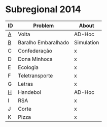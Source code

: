 # **Subregional 2014**

| ID  |  Problem  | About |
| - | ------------------- | -------- |
| [A](https://github.com/3Strela/Competitive_Programing/blob/master/Competitions/ACM-ICPC_Brazil_Subregional/AnyEx/Volta.cpp) |  Volta |  AD-Hoc |
| [B](https://github.com/3Strela/Competitive_Programing/blob/master/Competitions/ACM-ICPC_Brazil_Subregional/AnyEx/BaralhoEmbaralhado.cpp) |  Baralho Embaralhado |  Simulation |
| C |  Confederação |  x |
| D |  Dona Minhoca |  x |
| E |  Ecologia |  x |
| F |  Teletransporte |  x |
| G |  Letras |  x |
| [H](https://github.com/3Strela/Competitive_Programing/blob/master/Competitions/ACM-ICPC_Brazil_Subregional/AnyEx/Hand.cpp) |  Handebol |  AD-Hoc |
| I |  RSA |  x |
| J |  Corte |  x |
| K |  Pizza |  x |